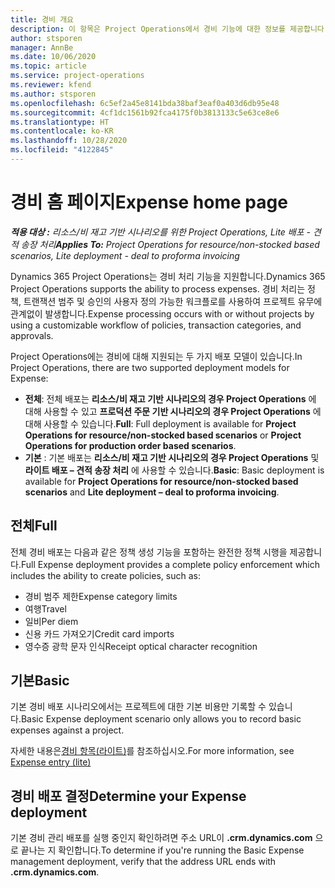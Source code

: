```yaml
---
title: 경비 개요
description: 이 항목은 Project Operations에서 경비 기능에 대한 정보를 제공합니다.
author: stsporen
manager: AnnBe
ms.date: 10/06/2020
ms.topic: article
ms.service: project-operations
ms.reviewer: kfend
ms.author: stsporen
ms.openlocfilehash: 6c5ef2a45e8141bda38baf3eaf0a403d6db95e48
ms.sourcegitcommit: 4cf1dc1561b92fca4175f0b3813133c5e63ce8e6
ms.translationtype: HT
ms.contentlocale: ko-KR
ms.lasthandoff: 10/28/2020
ms.locfileid: "4122845"
---
```

# <a name="expense-home-page"></a><span data-ttu-id="d79bf-103">경비 홈 페이지</span><span class="sxs-lookup"><span data-stu-id="d79bf-103">Expense home page</span></span>

<span data-ttu-id="d79bf-104">_**적용 대상 :** 리소스/비 재고 기반 시나리오를 위한 Project Operations, Lite 배포 - 견적 송장 처리_</span><span class="sxs-lookup"><span data-stu-id="d79bf-104">_**Applies To:** Project Operations for resource/non-stocked based scenarios, Lite deployment - deal to proforma invoicing_</span></span>


<span data-ttu-id="d79bf-105">Dynamics 365 Project Operations는 경비 처리 기능을 지원합니다.</span><span class="sxs-lookup"><span data-stu-id="d79bf-105">Dynamics 365 Project Operations supports the ability to process expenses.</span></span> <span data-ttu-id="d79bf-106">경비 처리는 정책, 트랜잭션 범주 및 승인의 사용자 정의 가능한 워크플로를 사용하여 프로젝트 유무에 관계없이 발생합니다.</span><span class="sxs-lookup"><span data-stu-id="d79bf-106">Expense processing occurs with or without projects by using a customizable workflow of policies, transaction categories, and approvals.</span></span>

<span data-ttu-id="d79bf-107">Project Operations에는 경비에 대해 지원되는 두 가지 배포 모델이 있습니다.</span><span class="sxs-lookup"><span data-stu-id="d79bf-107">In Project Operations, there are two supported deployment models for Expense:</span></span> 

- <span data-ttu-id="d79bf-108">**전체**: 전체 배포는 **리소스/비 재고 기반 시나리오의 경우 Project Operations** 에 대해 사용할 수 있고 **프로덕션 주문 기반 시나리오의 경우 Project Operations** 에 대해 사용할 수 있습니다.</span><span class="sxs-lookup"><span data-stu-id="d79bf-108">**Full**: Full deployment is available for **Project Operations for resource/non-stocked based scenarios** or **Project Operations for production order based scenarios**.</span></span>
- <span data-ttu-id="d79bf-109">**기본** : 기본 배포는 **리소스/비 재고 기반 시나리오의 경우 Project Operations** 및 **라이트 배포 – 견적 송장 처리** 에 사용할 수 있습니다.</span><span class="sxs-lookup"><span data-stu-id="d79bf-109">**Basic**: Basic deployment is available for **Project Operations for resource/non-stocked based scenarios** and **Lite deployment – deal to proforma invoicing**.</span></span>

## <a name="full"></a><span data-ttu-id="d79bf-110">전체</span><span class="sxs-lookup"><span data-stu-id="d79bf-110">Full</span></span> 
<span data-ttu-id="d79bf-111">전체 경비 배포는 다음과 같은 정책 생성 기능을 포함하는 완전한 정책 시행을 제공합니다.</span><span class="sxs-lookup"><span data-stu-id="d79bf-111">Full Expense deployment provides a complete policy enforcement which includes the ability to create policies, such as:</span></span>

  - <span data-ttu-id="d79bf-112">경비 범주 제한</span><span class="sxs-lookup"><span data-stu-id="d79bf-112">Expense category limits</span></span>
  - <span data-ttu-id="d79bf-113">여행</span><span class="sxs-lookup"><span data-stu-id="d79bf-113">Travel</span></span>
  - <span data-ttu-id="d79bf-114">일비</span><span class="sxs-lookup"><span data-stu-id="d79bf-114">Per diem</span></span>
  - <span data-ttu-id="d79bf-115">신용 카드 가져오기</span><span class="sxs-lookup"><span data-stu-id="d79bf-115">Credit card imports</span></span>
  - <span data-ttu-id="d79bf-116">영수증 광학 문자 인식</span><span class="sxs-lookup"><span data-stu-id="d79bf-116">Receipt optical character recognition</span></span>

## <a name="basic"></a><span data-ttu-id="d79bf-117">기본</span><span class="sxs-lookup"><span data-stu-id="d79bf-117">Basic</span></span> 
<span data-ttu-id="d79bf-118">기본 경비 배포 시나리오에서는 프로젝트에 대한 기본 비용만 기록할 수 있습니다.</span><span class="sxs-lookup"><span data-stu-id="d79bf-118">Basic Expense deployment scenario only allows you to record basic expenses against a project.</span></span> 

<span data-ttu-id="d79bf-119">자세한 내용은[경비 항목(라이트)](basic-expense.md)를 참조하십시오.</span><span class="sxs-lookup"><span data-stu-id="d79bf-119">For more information, see [Expense entry (lite)](basic-expense.md)</span></span>

## <a name="determine-your-expense-deployment"></a><span data-ttu-id="d79bf-120">경비 배포 결정</span><span class="sxs-lookup"><span data-stu-id="d79bf-120">Determine your Expense deployment</span></span>
<span data-ttu-id="d79bf-121">기본 경비 관리 배포를 실행 중인지 확인하려면 주소 URL이 **.crm.dynamics.com** 으로 끝나는 지 확인합니다.</span><span class="sxs-lookup"><span data-stu-id="d79bf-121">To determine if you're running the Basic Expense management deployment, verify that the address URL ends with **.crm.dynamics.com**.</span></span> 

